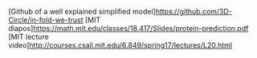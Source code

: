 [Github of a well explained simplified model]<https://github.com/3D-Circle/in-fold-we-trust>
[MIT diapos]<https://math.mit.edu/classes/18.417/Slides/protein-prediction.pdf>
[MIT lecture video]<http://courses.csail.mit.edu/6.849/spring17/lectures/L20.html>

